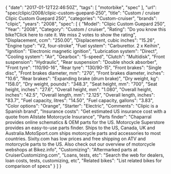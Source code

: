 {
    "date": "2017-01-12T22:46:50Z",
    "tags": [
        "motorbike",
        "spec"
    ],
    "url": "spec\/clipic\/2008\/clipic-custom-guepard-250",
    "title": "Custom \/ cruiser Clipic Custom Guepard  250",
    "categories": "Custom-cruiser",
    "brands": "clipic",
    "years": "2008",
    "spec": [
        {
            "Model": "Clipic Custom Guepard  250",
            "Year": "2008",
            "Category": "Custom \/ cruiser",
            "Rating": "Do you know this bike?Click here to rate it. We miss 2 votes to show the rating",
            "Displacement, ccm": "250.00",
            "Displacement, cubic inches": "15.26",
            "Engine type": "V2, four-stroke",
            "Fuel system": "Carburettor. 2 x Keihin",
            "Ignition": "Electronic magnetic ignition",
            "Lubrication system": "Direct",
            "Cooling system": "Air",
            "Gearbox": "5-speed",
            "Clutch": "Multidisk",
            "Front suspension": "Hydraulic",
            "Rear suspension": "Double shock absorber",
            "Front tyre": "110\/90-16",
            "Rear tyre": "130\/90-15",
            "Front brakes": "Single disc",
            "Front brakes diameter, mm": "270",
            "Front brakes diameter, inches": "10.6",
            "Rear brakes": "Expanding brake (drum brake)",
            "Dry weight, kg": "158.0",
            "Dry weight, pounds": "348.3",
            "Seat height, mm": "700",
            "Seat height, inches": "27.6",
            "Overall height, mm": "1.080",
            "Overall height, inches": "42.5",
            "Overall length, mm": "2.125",
            "Overall length, inches": "83.7",
            "Fuel capacity, litres": "14.50",
            "Fuel capacity, gallons": "3.83",
            "Color options": "Orange",
            "Starter": "Electric",
            "Comments": "Clipic is a Spanish brand",
            "Insurance costs": "Get estimated US insurance cost with a quote from Allstate Motorcycle Insurance",
            "Parts finder": "Chaparral provides online schematics & OEM parts for the US.   Motorcycle Superstore provides an easy-to-use parts finder. Ships to the US, Canada, UK and Australia.MotoSport.com ships motorcycle parts and accessories to most countries.    Sixity.com has low prices and free shipping on ATV and motorcycle parts to the US. Also check out our overview of motorcycle webshops at Bikez.info",
            "Customizing": "Aftermarked parts at CruiserCustomizing.com",
            "Loans, tests, etc": "Search the web for dealers, loan costs, tests, customizing, etc",
            "Related bikes": "List related bikes for comparison of specs"
        }
    ]
}